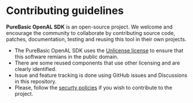 # Contributing guidelines

**PureBasic OpenAL SDK** is an open-source project. We welcome and encourage the community to collaborate by contributing source code, patches, documentation, testing and reusing this tool in their own projects.

- The PureBasic OpenAL SDK uses the [Unlicense license](/LICENSE) to ensure that this software remians in the public domain.
- There are some reused components that use other licensing and are clearly identified.
- Issue and feature tracking is done using GitHub issues and Discussions in this repository.
- Please, follow the [securty policies](/SECURITY.md) if you wish to contribute to the project.




